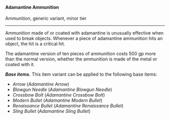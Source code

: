 #### Adamantine Ammunition

Ammunition, generic variant, minor tier

---

Ammunition made of or coated with adamantine is unusually effective when used to break objects. Whenever a piece of adamantine ammunition hits an object, the hit is a critical hit.

The adamantine version of ten pieces of ammunition costs 500 gp more than the normal version, whether the ammunition is made of the metal or coated with it.

***Base items.*** This item variant can be applied to the following base items:

- *Arrow* (*Adamantine Arrow*)
- *Blowgun Needle* (*Adamantine Blowgun Needle*)
- *Crossbow Bolt* (*Adamantine Crossbow Bolt*)
- *Modern Bullet* (*Adamantine Modern Bullet*)
- *Renaissance Bullet* (*Adamantine Renaissance Bullet*)
- *Sling Bullet* (*Adamantine Sling Bullet*)